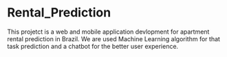 # Rental_Prediction
This projetct is a web and mobile application devlopment for apartment rental prediction in Brazil. We are used Machine Learning algorithm for that task prediction and a chatbot for the better user experience.
